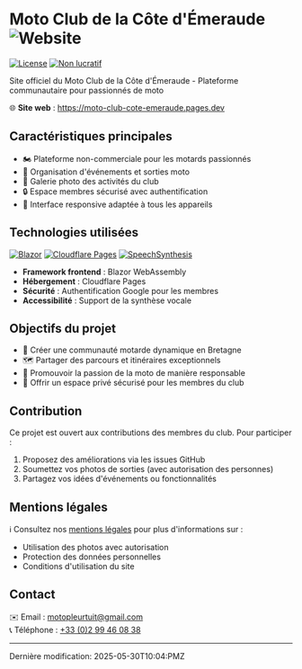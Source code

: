 # Moto Club de la Côte d'Émeraude ![Website](https://img.shields.io/website?url=https%3A%2F%2Fmoto-club-cote-emeraude.pages.dev&label=Online&style=flat-square)

[![License](https://img.shields.io/badge/License-MIT-green.svg)](https://choosealicense.com/licenses/mit/)
[![Non lucratif](https://img.shields.io/badge/Status-Non%20lucratif-blue)](https://moto-club-cote-emeraude.pages.dev)

Site officiel du Moto Club de la Côte d'Émeraude - Plateforme communautaire pour passionnés de moto

🌐 **Site web** : https://moto-club-cote-emeraude.pages.dev

## Caractéristiques principales

- 🏍️ Plateforme non-commerciale pour les motards passionnés
- 📅 Organisation d'événements et sorties moto
- 📸 Galerie photo des activités du club
- 🔒 Espace membres sécurisé avec authentification
- 📱 Interface responsive adaptée à tous les appareils

## Technologies utilisées

[![Blazor](https://img.shields.io/badge/Blazor-WebAssembly-purple)](https://dotnet.microsoft.com/apps/aspnet/web-apps/blazor)
[![Cloudflare Pages](https://img.shields.io/badge/Hébergement-Cloudflare%20Pages-orange)](https://pages.cloudflare.com/)
[![SpeechSynthesis](https://img.shields.io/badge/NuGet-Toolbelt.Blazor.SpeechSynthesis-blue)](https://www.nuget.org/packages/Toolbelt.Blazor.SpeechSynthesis/)

- **Framework frontend** : Blazor WebAssembly
- **Hébergement** : Cloudflare Pages
- **Sécurité** : Authentification Google pour les membres
- **Accessibilité** : Support de la synthèse vocale

## Objectifs du projet

- 🤝 Créer une communauté motarde dynamique en Bretagne
- 🗺️ Partager des parcours et itinéraires exceptionnels
- 📣 Promouvoir la passion de la moto de manière responsable
- 🔐 Offrir un espace privé sécurisé pour les membres du club

## Contribution

Ce projet est ouvert aux contributions des membres du club. Pour participer :
1. Proposez des améliorations via les issues GitHub
2. Soumettez vos photos de sorties (avec autorisation des personnes)
3. Partagez vos idées d'événements ou fonctionnalités

## Mentions légales

ℹ️ Consultez nos [mentions légales](/legal) pour plus d'informations sur :
- Utilisation des photos avec autorisation
- Protection des données personnelles
- Conditions d'utilisation du site

## Contact

✉️ Email : [motopleurtuit@gmail.com](mailto:motopleurtuit@gmail.com)  
📞 Téléphone : [+33 (0)2 99 46 08 38](tel:+33299460838)

---

Dernière modification: 2025-05-30T10:04:PMZ
